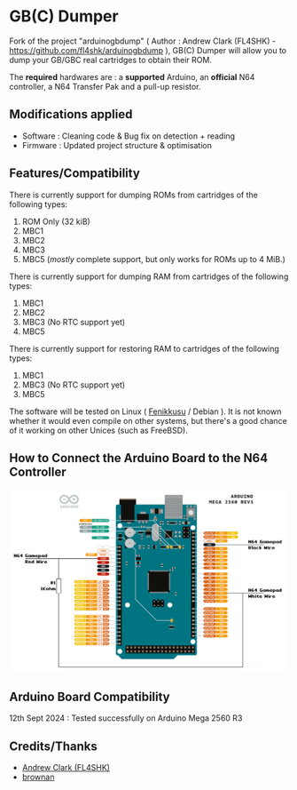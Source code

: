 # GB(C) Dumper

Fork of the project "arduinogbdump" ( Author : Andrew Clark (FL4SHK) - https://github.com/fl4shk/arduinogbdump ), GB(C) Dumper will allow you to dump your GB/GBC real cartridges to obtain their ROM.

The **required** hardwares are : a **supported** Arduino, an **official** N64 controller, a N64 Transfer Pak and a pull-up resistor.

## Modifications applied
- Software : Cleaning code & Bug fix on detection + reading
- Firmware : Updated project structure & optimisation 

## Features/Compatibility

There is currently support for dumping ROMs from cartridges of the following types:
  1.  ROM Only (32 kiB)
  2.  MBC1
  3.  MBC2
  4.  MBC3
  5.  MBC5 (*mostly* complete support, but only works for ROMs up to 4 MiB.)

There is currently support for dumping RAM from cartridges of the following
types:
  1.  MBC1
  2.  MBC2
  3.  MBC3 (No RTC support yet)
  4.  MBC5

There is currently support for restoring RAM to cartridges of the following
types:
  1.  MBC1
  2.  MBC3 (No RTC support yet)
  3.  MBC5

The software will be tested on Linux ( [Fenikkusu](https://jackobo.info/?datas=fenikkusu) / Debian ). It is not known whether it would even compile on other systems, but there's a good chance of it working on other Unices (such as FreeBSD).

## How to Connect the Arduino Board to the N64 Controller

![alt text](https://github.com/JackoboLeChocobo/GB_GBC_Dumper/blob/main/schematics/arduino_mega_2560.png?raw=true)

## Arduino Board Compatibility

12th Sept 2024 : Tested successfully on Arduino Mega 2560 R3 

## Credits/Thanks

- [Andrew Clark (FL4SHK)](https://github.com/fl4shk/arduinogbdump) 
- [brownan](https://github.com/brownan/Gamecube-N64-Controller)
